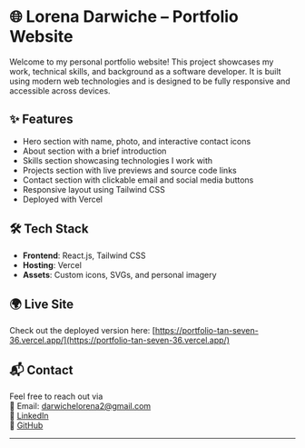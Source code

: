 # 🌐 Lorena Darwiche – Portfolio Website

Welcome to my personal portfolio website! This project showcases my work, technical skills, and background as a software developer. It is built using modern web technologies and is designed to be fully responsive and accessible across devices.

## ✨ Features

- Hero section with name, photo, and interactive contact icons  
- About section with a brief introduction  
- Skills section showcasing technologies I work with  
- Projects section with live previews and source code links  
- Contact section with clickable email and social media buttons  
- Responsive layout using Tailwind CSS  
- Deployed with Vercel

## 🛠 Tech Stack

- **Frontend**: React.js, Tailwind CSS  
- **Hosting**: Vercel  
- **Assets**: Custom icons, SVGs, and personal imagery

## 🌍 Live Site

Check out the deployed version here: [https://portfolio-tan-seven-36.vercel.app/](https://portfolio-tan-seven-36.vercel.app/)

## 📬 Contact

Feel free to reach out via  
📧 Email: darwichelorena2@gmail.com  
🔗 [LinkedIn](https://linkedin.com/in/lorenadarwiche)  
🐙 [GitHub](https://github.com/lorenadarwiche)

---
